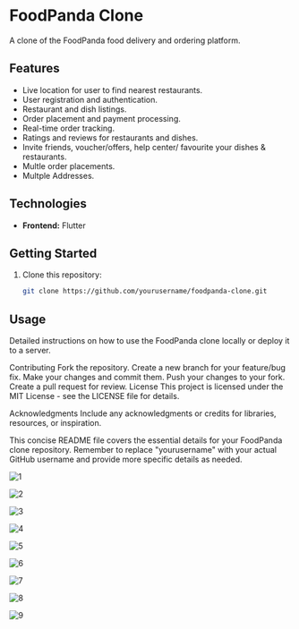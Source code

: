 # FoodPanda Clone

A clone of the FoodPanda food delivery and ordering platform.

## Features

- Live location for user to find nearest restaurants.
- User registration and authentication.
- Restaurant and dish listings.
- Order placement and payment processing.
- Real-time order tracking.
- Ratings and reviews for restaurants and dishes.
- Invite friends, voucher/offers, help center/ favourite your dishes & restaurants.
- Multle order placements.
- Multple Addresses.

## Technologies

- **Frontend:** Flutter

## Getting Started

1. Clone this repository:

   ```bash
   git clone https://github.com/yourusername/foodpanda-clone.git

## Usage
Detailed instructions on how to use the FoodPanda clone locally or deploy it to a server.

Contributing
Fork the repository.
Create a new branch for your feature/bug fix.
Make your changes and commit them.
Push your changes to your fork.
Create a pull request for review.
License
This project is licensed under the MIT License - see the LICENSE file for details.

Acknowledgments
Include any acknowledgments or credits for libraries, resources, or inspiration.

This concise README file covers the essential details for your FoodPanda clone repository. Remember to replace "yourusername" with your actual GitHub username and provide more specific details as needed.

![1](https://github.com/Meizzosama/FoodPanda_clone/assets/100303780/12889966-2031-4e7c-bdef-4a4844d4340b)



![2](https://github.com/Meizzosama/FoodPanda_clone/assets/100303780/ed6d3670-95dd-4e91-863a-25c8ce6648a7)


![3](https://github.com/Meizzosama/FoodPanda_clone/assets/100303780/21115a26-232e-4f6f-8b7b-32f6f94d3bc7)



![4](https://github.com/Meizzosama/FoodPanda_clone/assets/100303780/06ed8b8f-25ac-4c8d-a15e-b3e57a8628be)


![5](https://github.com/Meizzosama/FoodPanda_clone/assets/100303780/82da97d7-a002-42d8-8930-5ae97d5aa2c0)


![6](https://github.com/Meizzosama/FoodPanda_clone/assets/100303780/53bcf590-4caa-4829-ab6c-71ed09e897ef)


![7](https://github.com/Meizzosama/FoodPanda_clone/assets/100303780/560b9333-52b0-4058-a099-6b9bee7de5fd)


![8](https://github.com/Meizzosama/FoodPanda_clone/assets/100303780/d07f0e68-06f7-4589-a6b8-7b30fcdb472c)


![9](https://github.com/Meizzosama/FoodPanda_clone/assets/100303780/3d102c5f-f36d-4dc5-84fc-af1d6cf1dc54)


